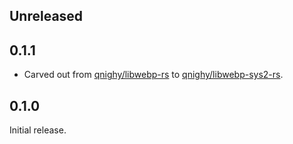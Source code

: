 ## Unreleased

## 0.1.1

- Carved out from [qnighy/libwebp-rs](https://github.com/qnighy/libwebp-rs) to [qnighy/libwebp-sys2-rs](https://github.com/qnighy/libwebp-sys2-rs).

## 0.1.0

Initial release.
